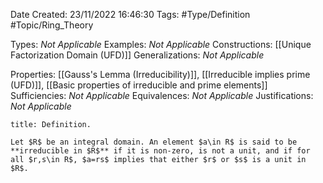 <div class="topSpace"></div>

Date Created: 23/11/2022 16:46:30
Tags: #Type/Definition #Topic/Ring_Theory

Types: _Not Applicable_
Examples: _Not Applicable_
Constructions: [[Unique Factorization Domain (UFD)]]
Generalizations: _Not Applicable_

Properties: [[Gauss's Lemma (Irreducibility)]], [[Irreducible implies prime (UFD)]], [[Basic properties of irreducible and prime elements]]
Sufficiencies: _Not Applicable_
Equivalences: _Not Applicable_
Justifications: _Not Applicable_

``` ad-Definition
title: Definition.

Let $R$ be an integral domain. An element $a\in R$ is said to be **irreducible in $R$** if it is non-zero, is not a unit, and if for all $r,s\in R$, $a=rs$ implies that either $r$ or $s$ is a unit in $R$.

```

